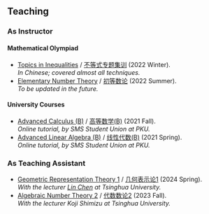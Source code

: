 ## Teaching

### As Instructor

#### Mathematical Olympiad
- [Topics in Inequalities](./ineq/ineq.md) / [不等式专题集训](./ineq/ineq.md) (2022 Winter). <br/>
  _In Chinese; covered almost all techniques._
- [Elementary Number Theory](./imont/imont.md) / [初等数论](./imont/imont.md) (2022 Summer). <br/>
  _To be updated in the future._

#### University Courses
- [Advanced Calculus (B)](./cal2021/cal2021.md) / [高等数学(B)](./cal2021/cal2021.md) (2021 Fall). <br/>
  _Online tutorial, by SMS Student Union at PKU._
- [Advanced Linear Algebra (B)]() / [线性代数(B)]() (2021 Spring). <br/>
  _Online tutorial, by SMS Student Union at PKU._


### As Teaching Assistant

- [Geometric Representation Theory 1](https://windshower.github.io/linchen/teaching/s2024.html) / [几何表示论1](https://windshower.github.io/linchen/teaching/s2024.html) (2024 Spring). <br/>
  _With the lecturer [Lin Chen](https://windshower.github.io/linchen/) at Tsinghua University._
- [Algebraic Number Theory 2](./ANT2-2023Fall/ANT2-2023Fall.md) / [代数数论2](./ANT2-2023Fall/ANT2-2023Fall.md) (2023 Fall). <br/>
  _With the lecturer Koji Shimizu at Tsinghua University._



